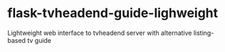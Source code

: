 flask-tvheadend-guide-lighweight
================================

Lightweight web interface to tvheadend server with alternative listing-based tv guide
